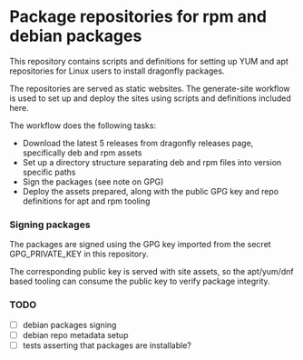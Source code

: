 # Package repositories for rpm and debian packages

This repository contains scripts and definitions for setting up YUM and apt repositories for Linux users to install
dragonfly packages.

The repositories are served as static websites. The generate-site workflow is used to set up and deploy the sites using
scripts and definitions included here.

The workflow does the following tasks:

* Download the latest 5 releases from dragonfly releases page, specifically deb and rpm assets
* Set up a directory structure separating deb and rpm files into version specific paths
* Sign the packages (see note on GPG)
* Deploy the assets prepared, along with the public GPG key and repo definitions for apt and rpm tooling

### Signing packages

The packages are signed using the GPG key imported from the secret GPG_PRIVATE_KEY in this repository.

The corresponding public key is served with site assets, so the apt/yum/dnf based tooling can consume the public key to
verify package integrity.

### TODO

- [ ] debian packages signing
- [ ] debian repo metadata setup
- [ ] tests asserting that packages are installable?
